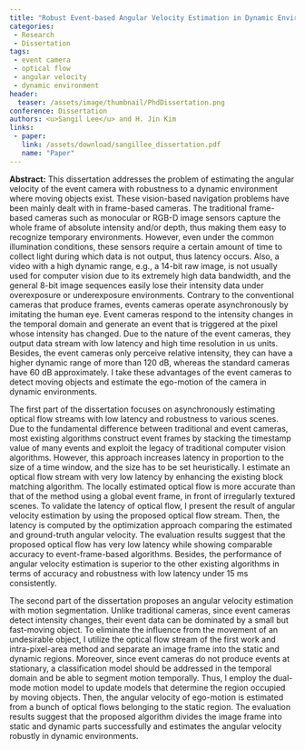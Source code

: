 ```yaml
---
title: "Robust Event-based Angular Velocity Estimation in Dynamic Environments"
categories:
 - Research
 - Dissertation
tags:
 - event camera
 - optical flow
 - angular velocity
 - dynamic environment
header:
  teaser: /assets/image/thumbnail/PhdDissertation.png
conference: Dissertation
authors: <u>Sangil Lee</u> and H. Jin Kim
links:
 - paper: 
   link: /assets/download/sangillee_dissertation.pdf
   name: "Paper"
---
```


**Abstract:** This dissertation addresses the problem of estimating the angular velocity of the event camera with robustness to a dynamic environment where moving objects exist. These vision-based navigation problems have been mainly dealt with in frame-based cameras. The traditional frame-based cameras such as monocular or RGB-D image sensors capture the whole frame of absolute intensity and/or depth, thus making them easy to recognize temporary environments. However, even under the common illumination conditions, these sensors require a certain amount of time to collect light during which data is not output, thus latency occurs. Also, a video with a high dynamic range, e.g., a 14-bit raw image, is not usually used for computer vision due to its extremely high data bandwidth, and the general 8-bit image sequences easily lose their intensity data under overexposure or underexposure environments. Contrary to the conventional cameras that produce frames, events cameras operate asynchronously by imitating the human eye. Event cameras respond to the intensity changes in the temporal domain and generate an event that is triggered at the pixel whose intensity has changed. Due to the nature of the event cameras, they output data stream with low latency and high time resolution in us units. Besides, the event cameras only perceive relative intensity, they can have a higher dynamic range of more than 120 dB, whereas the standard cameras have 60 dB approximately. I take these advantages of the event cameras to detect moving objects and estimate the ego-motion of the camera in dynamic environments.

The first part of the dissertation focuses on asynchronously estimating optical flow streams with low latency and robustness to various scenes. Due to the fundamental difference between traditional and event cameras, most existing algorithms construct event frames by stacking the timestamp value of many events and exploit the legacy of traditional computer vision algorithms. However, this approach increases latency in proportion to the size of a time window, and the size has to be set heuristically. I estimate an optical flow stream with very low latency by enhancing the existing block matching algorithm. The locally estimated optical flow is more accurate than that of the method using a global event frame, in front of irregularly textured scenes. To validate the latency of optical flow, I present the result of angular velocity estimation by using the proposed optical flow stream. Then, the latency is computed by the optimization approach comparing the estimated and ground-truth angular velocity. The evaluation results suggest that the proposed optical flow has very low latency while showing comparable accuracy to event-frame-based algorithms. Besides, the performance of angular velocity estimation is superior to the other existing algorithms in terms of accuracy and robustness with low latency under 15 ms consistently.

The second part of the dissertation proposes an angular velocity estimation with motion segmentation. Unlike traditional cameras, since event cameras detect intensity changes, their event data can be dominated by a small but fast-moving object. To eliminate the influence from the movement of an undesirable object, I utilize the optical flow stream of the first work and intra-pixel-area method and separate an image frame into the static and dynamic regions. Moreover, since event cameras do not produce events at stationary, a classification model should be addressed in the temporal domain and be able to segment motion temporally. Thus, I employ the dual-mode motion model to update models that determine the region occupied by moving objects. Then, the angular velocity of ego-motion is estimated from a bunch of optical flows belonging to the static region. The evaluation results suggest that the proposed algorithm divides the image frame into static and dynamic parts successfully and estimates the angular velocity robustly in dynamic environments.